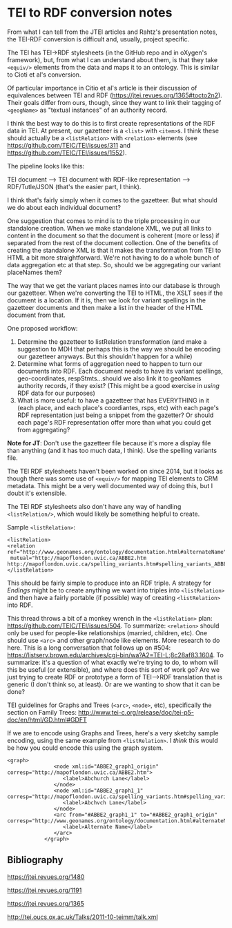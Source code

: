 # TEI to RDF conversion notes

From what I can tell from the JTEI articles and Rahtz's presentation notes, the TEI-RDF conversion is difficult and, usually, project specific.

The TEI has TEI->RDF stylesheets (in the GitHub repo and in oXygen's framework), but, from what I can understand about them, is that they take `<equiv/>` elements from the data and maps it to an ontology. This is similar to Cioti et al's conversion.

Of particular importance in Citio et al's article is their discussion of equivalences between TEI and RDF (https://jtei.revues.org/1365#tocto2n2). Their goals differ from ours, though, since they want to link their tagging of `<geogName>` as "textual instances" of an authority record. 

I think the best way to do this is to first create representations of the RDF data in TEI. At present, our gazetteer is a `<list>` with `<item>`s. I think these should actually be a `<listRelation>` with `<relation>` elements (see https://github.com/TEIC/TEI/issues/311 and https://github.com/TEIC/TEI/issues/1552). 

The pipeline looks like this:

TEI document --> TEI document with RDF-like representation --> RDF/Tutle/JSON (that's the easier part, I think).

I think that's fairly simply when it comes to the gazetteer. But what should we do about each individual document?

One suggestion that comes to mind is to the triple processing in our standalone creation. When we make standalone XML, we put all links to content in the document so that the document is coherent (more or less) if separated from the rest of the document collection. One of the benefits of creating the standalone XML is that it makes the transformation from TEI to HTML a bit more straightforward. We're not having to do a whole bunch of data aggregation etc at that step. So, should we be aggregating our variant placeNames them?

The way that we get the variant places names into our database is through our gazetteer. When we're converting the TEI to HTML, the XSLT sees if the document is a location. If it is, then we look for variant spellings in the gazetteer documents and then make a list in the header of the HTML document from that. 

One proposed workflow:

1. Determine the gazetteer to listRelation transformation (and make a suggestion to MDH that perhaps this is the way we should be encoding our gazetteer anyways. But this shouldn't happen for a while)
1. Determine what forms of aggregation need to happen to turn our documents into RDF. Each document needs to have its variant spellings, geo-coordinates, respStmts...should we also link it to geoNames authority records, if they exist? (This might be a good exercise in *using* RDF data for our purposes)
1. What is more useful: to have a gazetteer that has EVERYTHING in it (each place, and each place's coordiantes, rsps, etc) with each page's RDF representation just being a snippet from the gazetter? Or should each page's RDF representation offer more than what you could get from aggregating?


**Note for JT**: Don't use the gazetteer file because it's more a display file than anything (and it has too much data, I think). Use the spelling variants file.

The TEI RDF stylesheets haven't been worked on since 2014, but it looks as though there was some use of `<equiv/>` for mapping TEI elements to CRM metadata. This might be a very well documented way of doing this, but I doubt it's extensible.

The TEI RDF stylesheets also don't have any way of handling `<listRelation/>`, which would likely be something helpful to create. 

Sample `<listRelation>`:

```
<listRelation>
<relation ref="http://www.geonames.org/ontology/documentation.html#alternateName"
 mutual="http://mapoflondon.uvic.ca/ABBE2.htm http://mapoflondon.uvic.ca/spelling_variants.htm#spelling_variants_ABBE2_1"/>            </listRelation>
```

This should be fairly simple to produce into an RDF triple. A strategy for *Endings* might be to create anything we want into triples into `<listRelation>` and then have a fairly portable (if possible) way of creating `<listRelation>` into RDF.

This thread throws a bit of a monkey wrench in the `<listRelation>` plan: https://github.com/TEIC/TEI/issues/504. To summarize: `<relation>` should only be used for people-like relationships (married, children, etc). One should use `<arc>` and other graph/node like elements. More research to do here. This is a long conversation that follows up on #504: https://listserv.brown.edu/archives/cgi-bin/wa?A2=TEI-L;8c28af83.1604. To summarize: it's a question of what exactly we're trying to do, to whom will this be useful (or extensible), and where does this sort of work go? Are we just trying to create RDF or prototype a form of TEI-->RDF translation that is generic (I don't think so, at least). Or are we wanting to show that it can be done? 

TEI guidelines for Graphs and Trees (`<arc>`, `<node>`, etc), specifically the section on Family Trees: http://www.tei-c.org/release/doc/tei-p5-doc/en/html/GD.html#GDFT 

If we are to encode using Graphs and Trees, here's a very sketchy sample encoding, using the same example from `<listRelation>`. I *think* this would be how you could encode this using the graph system.

```
<graph>
               <node xml:id="ABBE2_graph1_origin" corresp="http://mapoflondon.uvic.ca/ABBE2.htm">
                  <label>Abchurch Lane</label>
               </node>
               <node xml:id="ABBE2_graph1_1" corresp="http://mapoflondon.uvic.ca/spelling_variants.htm#spelling_variants_ABBE2_1">
                  <label>Abchvch Lane</label>
               </node>
               <arc from="#ABBE2_graph1_1" to="#ABBE2_graph1_origin" corresp="http://www.geonames.org/ontology/documentation.html#alternateName">
                  <label>Alternate Name</label>
               </arc>
            </graph>
```

## Bibliography

https://jtei.revues.org/1480

https://jtei.revues.org/1191

https://jtei.revues.org/1365

http://tei.oucs.ox.ac.uk/Talks/2011-10-teimm/talk.xml